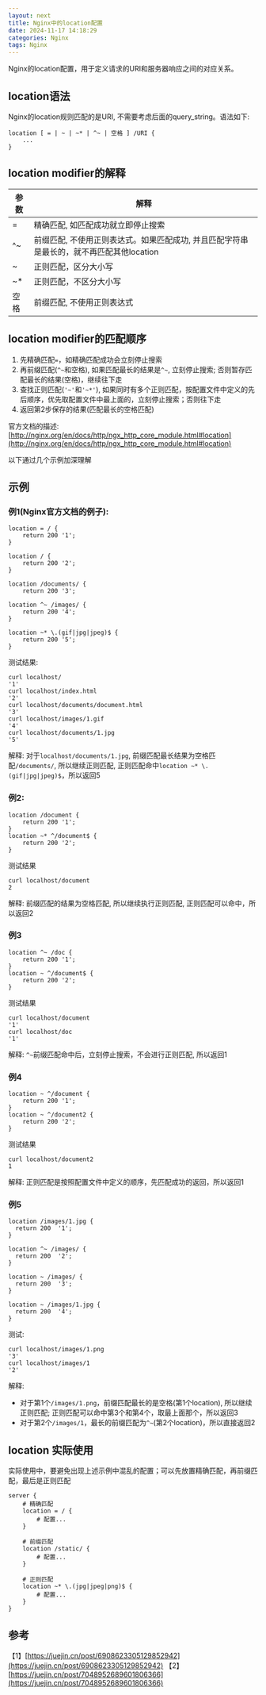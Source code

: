 ```yaml
---
layout: next
title: Nginx中的location配置
date: 2024-11-17 14:18:29
categories: Nginx
tags: Nginx
---
```


Nginx的location配置，用于定义请求的URI和服务器响应之间的对应关系。

## location语法
Nginx的location规则匹配的是URI, 不需要考虑后面的query_string。语法如下:
```
location [ = | ~ | ~* | ^~ | 空格 ] /URI { 
	... 
}
```

## location modifier的解释
| 参数 | 解释 |
| -- | -- |
| = | 精确匹配, 如匹配成功就立即停止搜索 |
| ^~ | 前缀匹配, 不使用正则表达式。如果匹配成功, 并且匹配字符串是最长的，就不再匹配其他location |
| ~ | 正则匹配，区分大小写|
| ~* | 正则匹配，不区分大小写 |
| 空格 | 前缀匹配, 不使用正则表达式 |

<!-- more -->

## location modifier的匹配顺序 

1. 先精确匹配`=`，如精确匹配成功会立刻停止搜索
2. 再前缀匹配(`^~`和空格), 如果匹配最长的结果是`^~`, 立刻停止搜索; 否则暂存匹配最长的结果(空格)，继续往下走
3. 查找正则匹配(`'~'`和`'~*'`), 如果同时有多个正则匹配，按配置文件中定义的先后顺序，优先取配置文件中最上面的，立刻停止搜索；否则往下走
4. 返回第2步保存的结果(匹配最长的空格匹配)

官方文档的描述: [http://nginx.org/en/docs/http/ngx_http_core_module.html#location](http://nginx.org/en/docs/http/ngx_http_core_module.html#location)

以下通过几个示例加深理解

## 示例

### 例1(Nginx官方文档的例子):
```
location = / {
    return 200 '1';
}

location / {
    return 200 '2';
}

location /documents/ {
    return 200 '3';

location ^~ /images/ {
    return 200 '4';
}

location ~* \.(gif|jpg|jpeg)$ {
    return 200 '5';
}
```

测试结果:
```
curl localhost/
'1'
curl localhost/index.html
'2'
curl localhost/documents/document.html
'3'
curl localhost/images/1.gif
'4'
curl localhost/documents/1.jpg
'5'
```
解释: 对于`localhost/documents/1.jpg`, 前缀匹配最长结果为空格匹配`/documents/`, 所以继续正则匹配, 正则匹配命中`location ~* \.(gif|jpg|jpeg)$`，所以返回5

### 例2:
```
location /document {
    return 200 '1';
}
location ~* ^/document$ {
    return 200 '2';
}
```
测试结果
```
curl localhost/document
2
```
解释: 前缀匹配的结果为空格匹配, 所以继续执行正则匹配, 正则匹配可以命中，所以返回2

### 例3
```
location ^~ /doc {
	return 200 '1';
}
location ~ ^/document$ {
    return 200 '2';
}
```
测试结果
```
curl localhost/document
'1'
curl localhost/doc
'1'
```
解释: `^~`前缀匹配命中后，立刻停止搜索，不会进行正则匹配, 所以返回1

### 例4
```
location ~ ^/document {
    return 200 '1';
}
location ~ ^/document2 {
    return 200 '2';
}
```
测试结果
```
curl localhost/document2
1
```
解释: 正则匹配是按照配置文件中定义的顺序，先匹配成功的返回，所以返回1

### 例5
```
location /images/1.jpg {
  return 200  '1';     
}        

location ^~ /images/ { 
  return 200  '2';      
}    

location ~ /images/ {        
  return 200  '3';   
} 

location ~ /images/1.jpg {        
  return 200  '4';   
}
```
测试:
```
curl localhost/images/1.png 
'3'
curl localhost/images/1 
'2'
```
解释: 
* 对于第1个`/images/1.png`，前缀匹配最长的是空格(第1个location), 所以继续正则匹配; 正则匹配可以命中第3个和第4个，取最上面那个，所以返回3
* 对于第2个`/images/1`，最长的前缀匹配为`^~`(第2个location)，所以直接返回2


## location 实际使用
实际使用中，要避免出现上述示例中混乱的配置；可以先放置精确匹配，再前缀匹配，最后是正则匹配
```
server {
    # 精确匹配
    location = / {
        # 配置...
    }

    # 前缀匹配
    location /static/ {
        # 配置...
    }

    # 正则匹配
    location ~* \.(jpg|jpeg|png)$ {
        # 配置...
    }
}
```

## 参考
【1】[https://juejin.cn/post/6908623305129852942](https://juejin.cn/post/6908623305129852942)
【2】[https://juejin.cn/post/7048952689601806366](https://juejin.cn/post/7048952689601806366)
